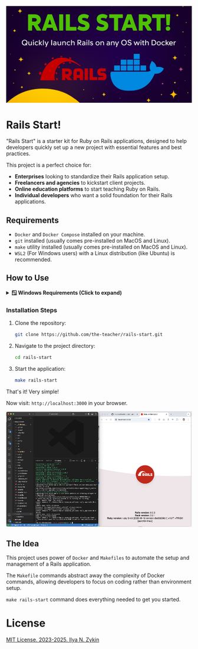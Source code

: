 <img src="./docs/images/rails-start-banner.jpg" alt="Rails Start" />

# Rails Start!

"Rails Start" is a starter kit for Ruby on Rails applications, designed to help developers quickly set up a new project with essential features and best practices.

This project is a perfect choice for:

- **Enterprises** looking to standardize their Rails application setup.
- **Freelancers and agencies** to kickstart client projects.
- **Online education platforms** to start teaching Ruby on Rails.
- **Individual developers** who want a solid foundation for their Rails applications.

## Requirements

- `Docker` and `Docker Compose` installed on your machine.
- `git` installed (usually comes pre-installed on MacOS and Linux).
- `make` utility installed (usually comes pre-installed on MacOS and Linux).
- `WSL2` (For Windows users) with a Linux distribution (like Ubuntu) is recommended.

## How to Use

<details>
<summary><strong>🪟 Windows Requirements (Click to expand)</strong></summary>

### Prerequisites for Windows Users

Before proceeding, Windows users need to set up WSL2:

1. **Install WSL2 and Ubuntu** (if not installed yet):

   Open `cmd` or `PowerShell` and run:

   ```powershell
   wsl --install
   wsl --set-default-version 2
   wsl --install -d Ubuntu
   ```

2. **Install make utility**:

   Run `WSL` and install `make`:

   ```bash
   wsl
   sudo apt-get install -y make
   ```

3. **Continue with the installation steps below** inside your WSL2 Ubuntu terminal.

</details>

### Installation Steps

1. Clone the repository:

   ```bash
   git clone https://github.com/the-teacher/rails-start.git
   ```

2. Navigate to the project directory:

   ```bash
   cd rails-start
   ```

3. Start the application:
   ```bash
   make rails-start
   ```

That's it! Very simple!

Now visit: `http://localhost:3000` in your browser.

<img src="./docs/images/rails-start-2.png" alt="Rails Start Welcome Page" />

## The Idea

This project uses power of `Docker` and `Makefiles` to automate the setup and management of a Rails application.

The `Makefile` commands abstract away the complexity of Docker commands, allowing developers to focus on coding rather than environment setup.

`make rails-start` command does everything needed to get you started.

# License

[MIT License. 2023-2025. Ilya N. Zykin](./LICENSE.md)
